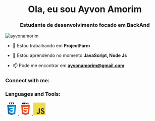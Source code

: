 <h1 align="center">Ola, eu sou Ayvon Amorim</h1>
<h3 align="center">Estudante de desenvolvimento focado em BackAnd</h3>

<p align="left"> <img src="https://komarev.com/ghpvc/?username=ayvonamorim&label=Profile%20views&color=0e75b6&style=flat" alt="ayvonamorim" /> </p>

- 🔭 Estou trabalhando em **ProjectFarm**

- 🌱 Estou aprendendo no momento **JavaScript, Node Js**

- 📫 Pode me encontrar em **ayvonamorim@gmail.com**


<h3 align="left">Connect with me:</h3>
<p align="left">
</p>

<h3 align="left">Languages and Tools:</h3>
<p align="left"> <a href="https://www.w3schools.com/css/" target="_blank" rel="noreferrer"> <img src="https://raw.githubusercontent.com/devicons/devicon/master/icons/css3/css3-original-wordmark.svg" alt="css3" width="40" height="40"/> </a> <a href="https://www.w3.org/html/" target="_blank" rel="noreferrer"> <img src="https://raw.githubusercontent.com/devicons/devicon/master/icons/html5/html5-original-wordmark.svg" alt="html5" width="40" height="40"/> </a> <a href="https://developer.mozilla.org/en-US/docs/Web/JavaScript" target="_blank" rel="noreferrer"> <img src="https://raw.githubusercontent.com/devicons/devicon/master/icons/javascript/javascript-original.svg" alt="javascript" width="40" height="40"/> </a> </p>
